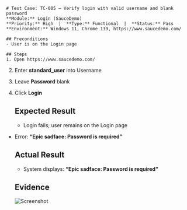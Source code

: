     # Test Case: TC-005 — Verify login with valid username and blank password
    **Module:** Login (SauceDemo)  
    **Priority:** High  |  **Type:** Functional  |  **Status:** Pass  
    **Environment:** Windows 11, Chrome 139, https://www.saucedemo.com/

    ## Preconditions
    - User is on the Login page

    ## Steps
    1. Open https://www.saucedemo.com/
2. Enter **standard_user** into Username
3. Leave **Password** blank
4. Click **Login**

    ## Expected Result
    - Login fails; user remains on the Login page
- Error: **“Epic sadface: Password is required”**

    ## Actual Result
    - System displays: **“Epic sadface: Password is required”**

    ## Evidence
    ![Screenshot](../screenshots/login/TC-005/actual.png)
